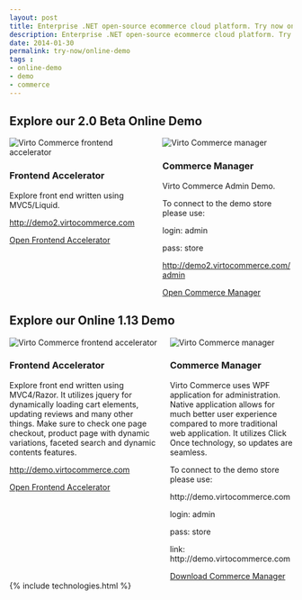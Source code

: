 ```yaml
---
layout: post
title: Enterprise .NET open-source ecommerce cloud platform. Try now online demo
description: Enterprise .NET open-source ecommerce cloud platform. Try now online demo
date: 2014-01-30
permalink: try-now/online-demo
tags : 
- online-demo
- demo
- commerce
---
```

<article role="main" class="main">
	<div class="responsive">
		<h1 class="title">Explore our 2.0 Beta Online Demo</h1>
		<div class="columns">
			<div class="column">
				<div class="block">
					<div class="img-300">
						<img alt="Virto Commerce frontend accelerator" src="/Content/images/advantages/2.jpg" class="border">
					</div>
					<h3>Frontend Accelerator</h3>
					<p class="text">Explore front end written using MVC5/Liquid.</p>
					<p class="text"><a href="http://demo2.virtocommerce.com" target="_blank" rel="nofollow">http://demo2.virtocommerce.com</a></p>
					<a class="button fill" target="_blank" href="http://demo2.virtocommerce.com/" rel="nofollow">Open Frontend Accelerator</a>
				</div>
			</div>
			<div class="column">
				<div class="block">
					<div class="img-300">
						<img alt="Virto Commerce manager" src="/Content/images/advantages/demo-console.png" class="border">
					</div>
					<h3>Commerce Manager</h3>
					<p class="text">Virto Commerce Admin Demo.</p>
					<p class="text">To connect to the demo store please use:</p>
					<p class="text">login: admin</p>
					<p class="text">pass: store</p>
					<p class="text"><a href="http://demo2.virtocommerce.com/admin" target="_blank" rel="nofollow">http://demo2.virtocommerce.com/admin</a></p>
					<a class="button fill" target="_blank"  href="http://demo2.virtocommerce.com/admin" rel="nofollow">Open Commerce Manager</a>
				</div>
			</div>
		</div>
		<h1 class="title">Explore our Online 1.13 Demo</h1>
		<div class="columns">
			<div class="column">
				<div class="block">
					<div class="img-300">
						<img alt="Virto Commerce frontend accelerator" src="/Content/images/advantages/2.jpg" class="border">
					</div>
					<h3>Frontend Accelerator</h3>
					<p class="text">Explore front end written using MVC4/Razor. It utilizes jquery for dynamically loading cart elements, updating reviews and many other things. Make sure to check one page checkout, product page with dynamic variations, faceted search and dynamic contents features.</p>
					<p class="text"><a href="http://demo.virtocommerce.com" target="_blank" rel="nofollow">http://demo.virtocommerce.com</a></p>
					<a class="button fill" target="_blank" href="http://demo.virtocommerce.com/" rel="nofollow">Open Frontend Accelerator</a>
				</div>
			</div>
			<div class="column">
				<div class="block">
					<div class="img-300">
						<img alt="Virto Commerce manager" src="/Content/images/advantages/demo-console.png" class="border">
					</div>
					<h3>Commerce Manager</h3>
					<p class="text">Virto Commerce uses WPF application for administration. Native application allows for much better user experience compared to more traditional web application. It utilizes Click Once technology, so updates are seamless.</p>
					<p class="text">To connect to the demo store please use:</p>
					<p class="text">http://demo.virtocommerce.com</p>
					<p class="text">login: admin</p>
					<p class="text">pass: store</p>
					<p class="text">link: http://demo.virtocommerce.com</p>
					<a class="button fill" target="_blank"  href="http://assets.virtocommerce.com/software/1.13/admin/setup.exe" rel="nofollow">Download Commerce Manager</a>
				</div>
			</div>
		</div>
	</div>
	{% include technologies.html %}
</article>
